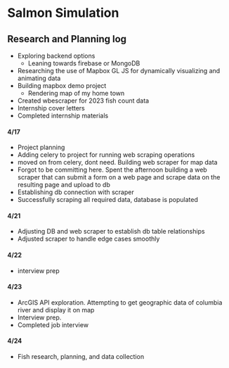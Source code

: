 # Salmon Simulation

## Research and Planning log
* Exploring backend options 
    * Leaning towards firebase or MongoDB
* Researching the use of Mapbox GL JS for dynamically visualizing and animating data
* Building mapbox demo project
    * Rendering map of my home town
* Created wbescraper for 2023 fish count data
* Internship cover letters
* Completed internship materials 

#### 4/17
* Project planning
* Adding celery to project for running web scraping operations
* moved on from celery, dont need. Building web scraper for map data
* Forgot to be committing here. Spent the afternoon building a web scraper that can submit a form on a web page and scrape data on the resulting page and upload to db
* Establishing db connection with scraper
* Successfully scraping all required data, database is populated

#### 4/21
* Adjusting DB and web scraper to establish db table relationships
* Adjusted scraper to handle edge cases smoothly

#### 4/22 
* interview prep

#### 4/23 
* ArcGIS API exploration. Attempting to get geographic data of columbia river and display it on map
* Interview prep. 
* Completed job interview

#### 4/24 
* Fish research, planning, and data collection


